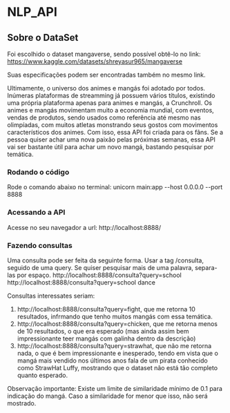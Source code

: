 # NLP_API

## Sobre o DataSet

Foi escolhido o dataset mangaverse, sendo possível obtê-lo no link: https://www.kaggle.com/datasets/shreyasur965/mangaverse

Suas especificações podem ser encontradas também no mesmo link. 

Ultimamente, o universo dos animes e mangás foi adotado por todos. Inúmeras plataformas de streamming já possuem vários títulos, existindo uma própria plataforma apenas para animes e mangás, a Crunchroll. 
Os animes e mangás movimentam muito a economia mundial, com eventos, vendas de produtos, sendo usados como referência até mesmo nas olimpíadas, com muitos atletas monstrando seus gostos com movimentos característicos dos animes.
Com isso, essa API foi criada para os fãns. Se a pessoa quiser achar uma nova paixão pelas próximas semanas, essa API vai ser bastante útil para achar um novo mangá, bastando pesquisar por temática. 


### Rodando o código
Rode o comando abaixo no terminal:
    unicorn main:app --host 0.0.0.0 --port 8888 

### Acessando a API
Acesse no seu navegador a url:
    http://localhost:8888/

### Fazendo consultas
Uma consulta pode ser feita da seguinte forma.
Usar a tag /consulta, seguido de uma query. Se quiser pesquisar mais de uma palavra, separa-las por espaço.
    http://localhost:8888/consulta?query=school
    http://localhost:8888/consulta?query=school dance

Consultas interessates seriam:
 1) http://localhost:8888/consulta?query=fight, que me retorna 10 resultados, infrmando que tenho muitos mangás com essa temática.
 2) http://localhost:8888/consulta?query=chicken, que me retorna menos de 10 resultados, o que era esperado (mas ainda assim bem impressionante teer mangás com galinha dentro da descrição)
 3) http://localhost:8888/consulta?query=strawhat, que não me retorna nada, o que é bem impressionante e inesperado, tendo em vista que o mangá mais vendido nos últimos anos fala de um pirata conhecido como StrawHat Luffy, mostrando que o dataset não está tão completo quanto esperado.

Observação importante: Existe um limite de similaridade mínimo de 0.1 para indicação do mangá. Caso a similaridade for menor que isso, não será mostrado.
